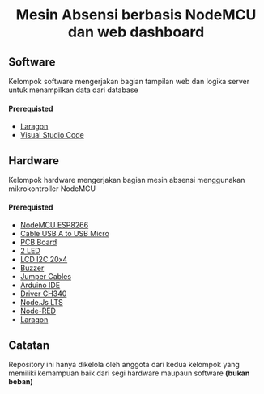 <h1 align="center">Mesin Absensi berbasis NodeMCU dan web dashboard</p>

## Software

Kelompok software mengerjakan bagian tampilan web dan logika server untuk menampilkan data dari database

#### Prerequisted

- [Laragon](https://laragon.org/)
- [Visual Studio Code](https://code.visualstudio.com/)

## Hardware

Kelompok hardware mengerjakan bagian mesin absensi menggunakan mikrokontroller NodeMCU

#### Prerequisted

- [NodeMCU ESP8266](https://www.amazon.com/HiLetgo-Internet-Development-Wireless-Micropython/dp/B010O1G1ES/ref=sr_1_5?crid=301SLTDS3NDQM&dib=eyJ2IjoiMSJ9.4xEr54v6vHUSws_RbogXUaZGKvfd4sn0xSV9GgtI44aw8FIOjQt1hrjrlj680AjLIaM899uDmhlmtGybWH2uoADRt5iXWMr2_tnFPpSifTG9ovmwSGnVUex8MMD9t79dEwBFTsiIj3cWu1pmK8AdIVB2unEKmnY2GPf8TPJuQl4thlzfRW02GstLmLFSm_9k_YszIbxUkP-oZLLwvC5YoACQmUbKn7D_BUGJFi-7M0k.qQ5k667ccQ8t2Nb-P26PgqgirqIoF_5BC_oczIRUxvI&dib_tag=se&keywords=nodemcu+esp8266&qid=1735100959&sprefix=nodemcu+esp8266%2Caps%2C325&sr=8-5)
- [Cable USB A to USB Micro](https://www.amazon.com/Charging-Android-Charger-Samsung-Devices/dp/B0BLL6QW4T/ref=sr_1_16?crid=2OWJJNORFFXF&dib=eyJ2IjoiMSJ9.kiS5XOtRRLEfmRbK_dU0W7ZSANgpB8V9J95sVMjcd0cjrymLzwUuZo0qjsP3AoIBbcZCATI4a3-uzGQg88TTpsVub_Vmsg7zqcXGYiz4-Eg3zXdbJmFSrnVL9JhrwPITwBkZhTn1R_x5-LkMV3Fo5HdM3Q1EemZvBa1LHd89DwykNGV9Utt4YaaJW53D-3Ch-ZWQwzLdt4kUsv5tlcV9gK2B5uG9UI_vvh1Kie25XrM.XlXDc0HzxlqM2m_CStbps8vEBi0G9d9ZL1HI62q4McY&dib_tag=se&keywords=usb+a+to+micro&qid=1735101014&sprefix=usb+a+to+micr%2Caps%2C336&sr=8-16)
- [PCB Board](https://www.amazon.com/ELEGOO-Prototype-Soldering-Compatible-Arduino/dp/B072Z7Y19F/ref=sr_1_3?crid=3HXXUR8UFQPCX&dib=eyJ2IjoiMSJ9.cFO3IbuqDHBg13mO-bkEuPUwa_xXnLSggleH0XvSIPRP3H1MdjmIHErOmLRbqESbiUR-PibG281cxobffKjzeCrw00ARE0CCLVUbWQt5uzybs6YD5qHLzFklO9AZj__XATD1pTd0-6pIVb_2f5b3Rcuw6aDOLKjjahm_dm2oZAOd8nZNg_v0BX7rqJKU2uNFux578pMdCuIAojNq7LfvLODr2D3W6Jcj3ygiHGIdX-U.RiUz71UiQRnWtpNTWKlo-eP3hk0_AIyJF9tyQIRLIYE&dib_tag=se&keywords=pcb&qid=1735101049&sprefix=pcb%2Caps%2C311&sr=8-3)
- [2 LED](https://www.tokopedia.com/cncstorebandung/paket-1-box-led-5mm-3mm-5-color-rgbyw-100pcs?extParam=src%3Dshop%26whid%3D15512&aff_unique_id=&channel=others&chain_key=)
- [LCD I2C 20x4](https://www.amazon.com/SunFounder-Serial-Module-Arduino-Mega2560/dp/B01GPUMP9C/ref=sr_1_9?crid=PPQ1T8TB8HG&dib=eyJ2IjoiMSJ9.QYeVwCp156qlqD4Ok4gFqWWjIxnYMeUdaVJ2laWA9mcElNpCcU1AUmrRKytJHOug-Fcx17Mij1ABR-R7vOdkz7Gat8saFv1gGtiuwIQRvbeM2WdLGtJbpCQZjfezcvldrLCIcMZ0X5HXCTbMNp2WDZtFBCFPm2jyQfyvtnDXktzKg8L-LyvC9H5ESnRQMy9G2AB_nHjS_nWx3A-qhYe2HQL3Njdlr1EiSZSr16bjZUU.GxJ8xu3sVcwm4UAXcuDx8iBDHU-mrQk2Km9kDUhReq8&dib_tag=se&keywords=lcd+i2c&qid=1735101247&sprefix=lcd+i2%2Caps%2C447&sr=8-9)
- [Buzzer](https://www.tokopedia.com/cncstorebandung/cnc-buzzer-speaker-active-3v-3-3v-12x9-5mm-for-arduino-uno-mega-mini?extParam=src%3Dshop%26whid%3D15512&aff_unique_id=&channel=others&chain_key=)
- [Jumper Cables](https://www.tokopedia.com/cncstorebandung/40pcs-kabel-jumper-cable-40cm-male-male-female-female-male-female-female-t-female-3e81c?extParam=src%3Dshop%26whid%3D15512&aff_unique_id=&channel=others&chain_key=)
- [Arduino IDE](https://www.arduino.cc/en/software)
- [Driver CH340](https://www.arduined.eu/ch340-windows-10-driver-download/)
- [Node.Js LTS](https://nodejs.org/en)
- [Node-RED](https://nodered.org/docs/getting-started/local)
- [Laragon](https://laragon.org/)

## Catatan

Repository ini hanya dikelola oleh anggota dari kedua kelompok yang memiliki kemampuan baik dari segi hardware maupaun software **(bukan beban)**
